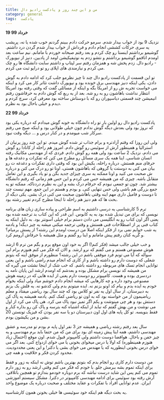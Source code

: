 ```yaml
---
title: من و این چند روز و پادکست رادیو دال
category: general
tags:  پادکست
---
```



**19 خرداد 99**

نزدیک 9 بود از خواب بیدار شدم. سرمو حرکت دادم ببینم گردنم خوب شده یا نه، پریشب یه سری حرکات کششی انجام دادم و فرداش از خواب بیدار شدم گردن درد داشتم. گوشیمو برداشتم اینستا رو چک کردم و بعد رفتم صبحانه خوردم با مامانم. نیم ساعت بعد اومدم اتاقمو گوشیمو برداشتم و نتشو زدم یه نوتیفیکیشن اومد از پادبین، دنیز از نیویورک - رادیو دال. زدم پخش شه و همزمان رفتم سر لپتاپ و داشتم سایت دانشگاه ها رو چک می کردم و نیازمندی های اپلای رو تو درایو ثبت می کردم. 

تو این قسمت از پادکست رادیو دال چند تا چیز نظرمو جلب کرد که ادامه دادم به گوش دادن، یکی اینکه دنیز مهندسی برق خونده بود و نیویورک داشت تئاتر کار می کرد و اینکه می خواست تجربه ش رو از امریکا بگه و اینکه از مسائلی گفت که وقتی رفته بود امریکا انتظار نداشت باهاشون رو به رو شه. بعد از یه ربع که گوش دادم به حرفاشون رفتم انیمیشن چند قسمتی دیاسپوران رو که با دوستاش ساخته بود معرفی کرد، سرچ کردم و دیدم و خیلی باحال بود به نظرم. 


**22 خرداد 99**

پادکست رادیو دال رو اولین بار تو راه دانشگاه به خونه گوش میدادم که درباره یکی بود که نروژ بود ولی بعدش دیگه گوش ندادم چون خیلی طولانی بود و اینکه صبح می رفتم سرکار شب میومدم و در کنار درس و ... دیگه وقت نبود.

ولی این روزا که وقتم آزادتره و برام جذاب تر شده گوش میدم. تو این چند روز پرنیان از استرالیا و همینطور آرش از سوئیس رو گوش دادم. امروز هم راحله از کانادا رو گوش می دادم، نزدیک 2 ساعت بود ولی همه رو گوش دادم. فردی که از مهندسی مکانیک رفته انسان شناسی. اینا همه یک سری مسائل رو مطرح می کنن که تفکرات و دغدغه ها و حرفای منم هستش. درباره راحله، یکیش این بود که وقتی داری تفکرات و دغدغه ت رو بیان می کنی به دوستت یا گروهی که باهاشون هستی، اونا تو رو درک می کنن و درباره ش صحبت می کنید و اونا ممکنه یه سری چیزای جدید بگن و تو یاد بگیری و این تعامل متقابل باشه. چیزی که من همیشه حس می کردم و این حس هم زمانی که رفتم دانشگاه بیشتر شد. چون تو جمعی نبودم که حرفام درک بشه و این به نظرم دردناکه. ممکنه تو یه جمع بزرگی هم باشی ولی حس تنهایی کنی. و بودم و هستم در این جمع. مهم نیست چند تا دوست و فامیل داری مهم اینه وقتی باهاشون صحبت می کنی درک بشی. یکی دیگه از بحث ها که هم دنیز هم راحله تا اینجا مطرح کردم تغییر رشته بود.

ترم 5 کارشناسی یه درسی داشتیم به اسم طراحی و پیاده سازی زبان های برنامه نویسی که برای من تبدیل شده بود به یه کابوس. این قدر که این کتاب بد ترجمه شده بود یعنی اگر اون کتاب رو به انگلیسی می دادن دستم برام خیلی آسونتر بود. به دلیل اینکه یه کتاب فنی پر از اصطلاحات فنی هستش و وقتی ترجمه میکنی میشه یه چیز دیگه! و یادمه یه شب خوابم نمی برد از فکر اینکه اصلا من درست اومدم این رشته؟ از پسش برمیام؟ و گریه کنان رفتم پیش مامانم و اینا رو گفتم و مثل همیشه با حرفاش آرومم کرد.

و خب خیلی جالب میشد (فکر کنم!) اگر به خود اون موقع برم و بگم من ترم 6 ارشد هوش مصنوعی هستم و می گفتم که نرو ارشد. و الان که فکر می کنم هنوزم برام این سواله که آیا می تونم فرد موفقی باشم در این رشته؟ منظورم از موفق اینه که بتونم شغلی که دوست دارم رو داشته باشم و از کاری که انجام میدم راضی باشم و این یعنی توانایی انجام تسک های مربوطه رو داشته باشم. که خب شک از اینجا نشئت می گیره که من همیشه کد نویسی برام مشکل بوده و بعدشم که اومدم ارشد این پایان نامه یه دردسری بوده و هست. کامپیوتر رو دوست دارم یعنی از ایده هایی که در زمینه هوش مصنوعی وجود داره و چه کارهایی که میشه انجام دادم خوشم میاد ولی اینکه بخوام خودم یه ایده بدم و بیام کد اونو بزنم نه. ایده میتونم بدم ولی کدشو نه. یه فلش بک بزنم به دبیرستان، از سال اول یه نفر تو کلاس بود که چند سال بود ریاضی میفتاد و معلم ریاضیمون از من خواسته بود که به اون تو ریاضی کمک کنم. یادمه همیشه یه پاک کن دستش بود و هر چی مینوشت و یکم اگر تمیز نبود پاک می کرد. هی پاک می کرد از اول می نوشت و من بهش گفتم که نباید از اینکه اشتباه کنه بترسه و پاک کن رو بذاره کنار و فقط بنویسه. تو کل پایه های اول اون دبیرستان دو یا سه نفر بودن که فیزیک تونستن 20 بشن و من یکیشون بودم.

سال بعد رفتم رشته ریاضی و همیشه جز 3 نفر اول پایه م بودم تو مدرسه و عشق مهندسی داشتم، همه اینا پیش زمینه ای بود برای من که من حتما باید برم مهندسی و یه چیز خفن و باحال. هوافضا دوست داشتم ولی کامپیوتر قبول شدم. اون موقع (احتمال زیاد هنوزم همینطوره) که اولا یا درس میخوای بخونی یا می خوای ازدواج کنی. بعد اگر می خوای درس بخونی اینطوریه که یا مهندس می خوای بشی یا دکتر! و این یعنی محددودیت. محدود کردن فکر و خلاقیت و همه چی. 

من دوست دارم کاری رو انجام بدم که بتونم بهترین باشم توش نه اینکه به زور و فقط برای اینکه تموم بشه ببرمش جلو. با خودم که فکر می کنم وقتی ارشد رو به زور دارم تموم می کنم پس این شاید درست نباشه که برم دوباره خودمو بندازم تو همچین باتلاقی.
آرش رفته بود سوئیس برای ادامه مهندسی کامپیوتر در دکترا. مشکل سیستم آموزشی ایران. 
عدم توانایی افراد با تفکرات و عقاید مختلف و صحبت درباره یک موضوع واحد  

یه بحث دیگه هم اینکه خود سوئیسی ها خیلی بخونن همون کارشناسیه.

